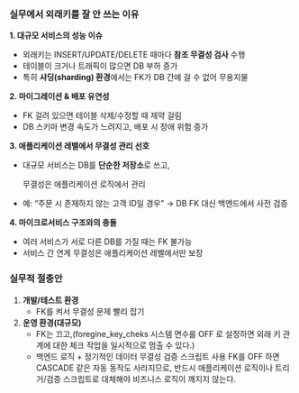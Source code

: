### 실무에서 외래키를 잘 안 쓰는 이유

**1. 대규모 서비스의 성능 이슈**

- 외래키는 INSERT/UPDATE/DELETE 때마다 **참조 무결성 검사** 수행
- 테이블이 크거나 트래픽이 많으면 DB 부하 증가
- 특히 **샤딩(sharding) 환경**에서는 FK가 DB 간에 걸 수 없어 무용지물

 **2. 마이그레이션 & 배포 유연성**

- FK 걸려 있으면 테이블 삭제/수정할 때 제약 걸림
- DB 스키마 변경 속도가 느려지고, 배포 시 장애 위험 증가

**3. 애플리케이션 레벨에서 무결성 관리 선호**

- 대규모 서비스는 DB를 **단순한 저장소**로 쓰고,
    
    무결성은 애플리케이션 로직에서 관리
    
- 예: “주문 시 존재하지 않는 고객 ID일 경우” → DB FK 대신 백엔드에서 사전 검증

**4. 마이크로서비스 구조와의 충돌**

- 여러 서비스가 서로 다른 DB를 가질 때는 FK 불가능
- 서비스 간 연계 무결성은 애플리케이션 레벨에서만 보장

### 실무적 절충안

1. **개발/테스트 환경**
    - FK를 켜서 무결성 문제 빨리 잡기
2. **운영 환경(대규모)**
    - FK는 끄고,(foregine_key_cheks 시스템 면수를 OFF 로 설정하면 외래 키 관계에 대한 체크 작업을 일시적으로 멈출 수 있다.)
    - 백엔드 로직 + 정기적인 데이터 무결성 검증 스크립트 사용
FK를 OFF 하면 CASCADE 같은 자동 동작도 사라지므로,
반드시 애플리케이션 로직이나 트리거/검증 스크립트로 대체해야
비즈니스 로직이 깨지지 않는다.
